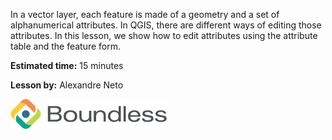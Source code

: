In a vector layer, each feature is made of a geometry and a set of
alphanumerical attributes. In QGIS, there are different ways of editing
those attributes. In this lesson, we show how to edit attributes using
the attribute table and the feature form.

**Estimated time:** 15 minutes

**Lesson by:** Alexandre Neto

![../_shared_images/boundless.png](../_shared_images/boundless.png)
